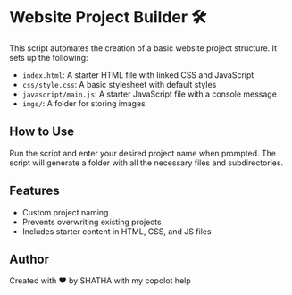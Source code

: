 # Website Project Builder 🛠️

This script automates the creation of a basic website project structure. It sets up the following:

- `index.html`: A starter HTML file with linked CSS and JavaScript
- `css/style.css`: A basic stylesheet with default styles
- `javascript/main.js`: A starter JavaScript file with a console message
- `imgs/`: A folder for storing images

## How to Use

Run the script and enter your desired project name when prompted. The script will generate a folder with all the necessary files and subdirectories.

## Features

- Custom project naming
- Prevents overwriting existing projects
- Includes starter content in HTML, CSS, and JS files

## Author

Created with ❤️ by SHATHA with my copolot help

